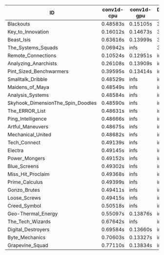 |ID|conv1d-cpu|conv1d-gpu|DWSPConv2D-gpu|gemm-gpu|avg|
|-|-|-|-|-|-|
|Blackouts|0.48583s|0.15105s|3.08942s|2.06727s|1.44839s|
|Key_to_Innovation|0.16012s|0.14673s|3.32734s|2.25661s|1.47270s|
|Beast_Isis|0.63616s|0.13999s|3.08718s|2.10222s|1.49139s|
|The_Systems_Squads|0.06942s|infs|3.34066s|1.93150s|infs|
|Remote_Connections|0.10524s|0.12951s|infs|4.71597s|infs|
|Analyzing_Anarchists|0.26108s|0.13909s|infs|2.75998s|infs|
|Pint_Sized_Benchwarmers|0.39595s|0.13414s|infs|1.92473s|infs|
|Smalltalk_Dribble|0.48529s|infs|infs|4.68235s|infs|
|Maidens_of_Maya|0.48549s|infs|infs|4.70443s|infs|
|Analysis_Systems|0.48584s|infs|infs|4.71621s|infs|
|Skyhook_DimensionThe_Spin_Doodles|0.48590s|infs|infs|4.71539s|infs|
|The_ERROR_List|0.48631s|infs|infs|4.70781s|infs|
|Ping_Intelligence|0.48666s|infs|infs|4.70372s|infs|
|Artful_Maneuvers|0.48675s|infs|infs|4.70969s|infs|
|Mechanical_United|0.48682s|infs|infs|4.72991s|infs|
|Tech_Connect|0.49139s|infs|infs|4.70937s|infs|
|Electra|0.49145s|infs|infs|4.72658s|infs|
|Power_Mongers|0.49152s|infs|infs|4.72542s|infs|
|Blue_Screens|0.49302s|infs|infs|4.70513s|infs|
|Miss_Hit_Proclaim|0.49368s|infs|infs|4.70847s|infs|
|Prime_Calculus|0.49399s|infs|infs|4.72594s|infs|
|Gonzo_Brutes|0.49411s|infs|infs|4.70847s|infs|
|Loose_Screws|0.49415s|infs|infs|4.72095s|infs|
|Creed_Symbol|0.50518s|infs|infs|4.68979s|infs|
|Geo-Thermal_Energy|0.55097s|0.13876s|infs|2.74904s|infs|
|The_Tech_Wizards|0.67642s|infs|infs|4.69142s|infs|
|Digital_Destroyers|0.69584s|0.13660s|infs|4.67536s|infs|
|Byte_Mechanics|0.70603s|0.13327s|infs|4.69581s|infs|
|Grapevine_Squad|0.77110s|0.13834s|infs|4.68422s|infs|
